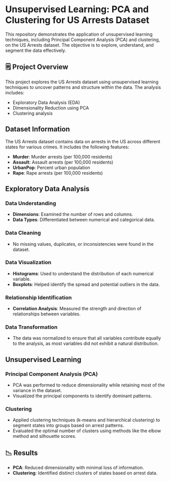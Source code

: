 # Unsupervised Learning: PCA and Clustering for US Arrests Dataset

This repository demonstrates the application of unsupervised learning techniques, including Principal Component Analysis (PCA) and clustering, on the US Arrests dataset. 
The objective is to explore, understand, and segment the data effectively.

## 🗒️ Project Overview
This project explores the US Arrests dataset using unsupervised learning techniques to uncover patterns and structure within the data. The analysis includes:
- Exploratory Data Analysis (EDA)
- Dimensionality Reduction using PCA
- Clustering analysis

##  Dataset Information
The US Arrests dataset contains data on arrests in the US across different states for various crimes. It includes the following features:
- **Murder**: Murder arrests (per 100,000 residents)
- **Assault**: Assault arrests (per 100,000 residents)
- **UrbanPop**: Percent urban population
- **Rape**: Rape arrests (per 100,000 residents)

## Exploratory Data Analysis

### Data Understanding
- **Dimensions**: Examined the number of rows and columns.
- **Data Types**: Differentiated between numerical and categorical data.

### Data Cleaning
- No missing values, duplicates, or inconsistencies were found in the dataset.

### Data Visualization
- **Histograms**: Used to understand the distribution of each numerical variable.
- **Boxplots**: Helped identify the spread and potential outliers in the data.


### Relationship Identification
- **Correlation Analysis**: Measured the strength and direction of relationships between variables.

### Data Transformation
- The data was normalized to ensure that all variables contribute equally to the analysis, as most variables did not exhibit a natural distribution.

## Unsupervised Learning

### Principal Component Analysis (PCA)
- PCA was performed to reduce dimensionality while retaining most of the variance in the dataset.
- Visualized the principal components to identify dominant patterns.

### Clustering
- Applied clustering techniques (k-means and hierarchical clustering) to segment states into groups based on arrest patterns.
- Evaluated the optimal number of clusters using methods like the elbow method and silhouette scores.

## 📉 Results
- **PCA**: Reduced dimensionality with minimal loss of information.
- **Clustering**: Identified distinct clusters of states based on arrest data.



